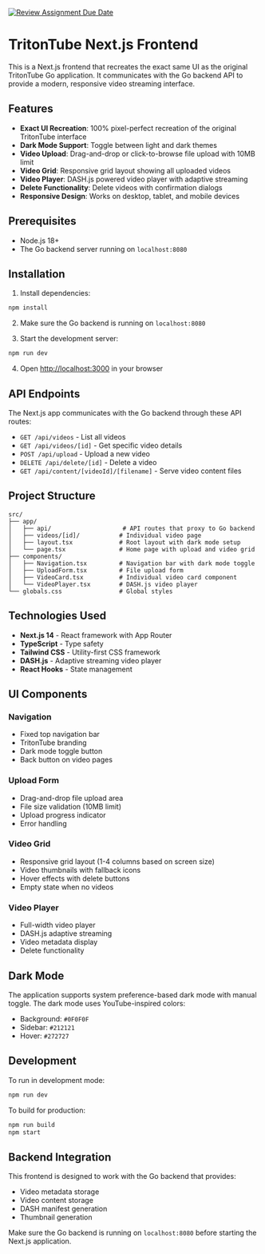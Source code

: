 [![Review Assignment Due Date](https://classroom.github.com/assets/deadline-readme-button-22041afd0340ce965d47ae6ef1cefeee28c7c493a6346c4f15d667ab976d596c.svg)](https://classroom.github.com/a/cdomgBmc)

# TritonTube Next.js Frontend

This is a Next.js frontend that recreates the exact same UI as the original TritonTube Go application. It communicates with the Go backend API to provide a modern, responsive video streaming interface.

## Features

- **Exact UI Recreation**: 100% pixel-perfect recreation of the original TritonTube interface
- **Dark Mode Support**: Toggle between light and dark themes
- **Video Upload**: Drag-and-drop or click-to-browse file upload with 10MB limit
- **Video Grid**: Responsive grid layout showing all uploaded videos
- **Video Player**: DASH.js powered video player with adaptive streaming
- **Delete Functionality**: Delete videos with confirmation dialogs
- **Responsive Design**: Works on desktop, tablet, and mobile devices

## Prerequisites

- Node.js 18+ 
- The Go backend server running on `localhost:8080`

## Installation

1. Install dependencies:
```bash
npm install
```

2. Make sure the Go backend is running on `localhost:8080`

3. Start the development server:
```bash
npm run dev
```

4. Open [http://localhost:3000](http://localhost:3000) in your browser

## API Endpoints

The Next.js app communicates with the Go backend through these API routes:

- `GET /api/videos` - List all videos
- `GET /api/videos/[id]` - Get specific video details
- `POST /api/upload` - Upload a new video
- `DELETE /api/delete/[id]` - Delete a video
- `GET /api/content/[videoId]/[filename]` - Serve video content files

## Project Structure

```
src/
├── app/
│   ├── api/                    # API routes that proxy to Go backend
│   ├── videos/[id]/           # Individual video page
│   ├── layout.tsx             # Root layout with dark mode setup
│   └── page.tsx               # Home page with upload and video grid
├── components/
│   ├── Navigation.tsx         # Navigation bar with dark mode toggle
│   ├── UploadForm.tsx         # File upload form
│   ├── VideoCard.tsx          # Individual video card component
│   └── VideoPlayer.tsx        # DASH.js video player
└── globals.css                # Global styles
```

## Technologies Used

- **Next.js 14** - React framework with App Router
- **TypeScript** - Type safety
- **Tailwind CSS** - Utility-first CSS framework
- **DASH.js** - Adaptive streaming video player
- **React Hooks** - State management

## UI Components

### Navigation
- Fixed top navigation bar
- TritonTube branding
- Dark mode toggle button
- Back button on video pages

### Upload Form
- Drag-and-drop file upload area
- File size validation (10MB limit)
- Upload progress indicator
- Error handling

### Video Grid
- Responsive grid layout (1-4 columns based on screen size)
- Video thumbnails with fallback icons
- Hover effects with delete buttons
- Empty state when no videos

### Video Player
- Full-width video player
- DASH.js adaptive streaming
- Video metadata display
- Delete functionality

## Dark Mode

The application supports system preference-based dark mode with manual toggle. The dark mode uses YouTube-inspired colors:

- Background: `#0F0F0F`
- Sidebar: `#212121`
- Hover: `#272727`

## Development

To run in development mode:

```bash
npm run dev
```

To build for production:

```bash
npm run build
npm start
```

## Backend Integration

This frontend is designed to work with the Go backend that provides:

- Video metadata storage
- Video content storage
- DASH manifest generation
- Thumbnail generation

Make sure the Go backend is running on `localhost:8080` before starting the Next.js application.
